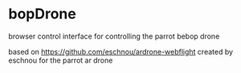 # bopDrone
browser control interface for controlling the parrot bebop drone

based on https://github.com/eschnou/ardrone-webflight created by eschnou for the parrot ar drone
